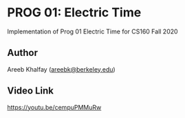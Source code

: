 # PROG 01: Electric Time

Implementation of Prog 01 Electric Time for CS160 Fall 2020

## Author

Areeb Khalfay (areebk@berkeley.edu)

## Video Link

https://youtu.be/cempuPMMuRw


